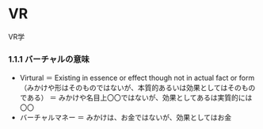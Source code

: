 # VR
VR学

### 1.1.1 バーチャルの意味

* Virtural ＝ Existing in essence or effect though not in actual fact or form（みかけや形はそのものではないが、本質的あるいは効果としてはそのものである）
＝ みかけや名目上〇〇ではないが、効果としてあるは実質的には〇〇
* バーチャルマネー ＝ みかけは、お金ではないが、効果としてはお金